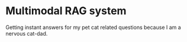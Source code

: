 # Multimodal RAG system
Getting instant answers for my pet cat related questions because I am a nervous cat-dad.
